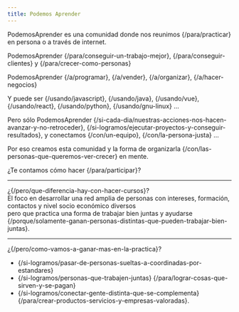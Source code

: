 ```yaml
---
title: Podemos Aprender
---
```


PodemosAprender es una comunidad donde nos reunimos {/para/practicar} en persona o a través de internet.

PodemosAprender {/para/conseguir-un-trabajo-mejor}, {/para/conseguir-clientes} y {/para/crecer-como-personas} 

PodemosAprender {/a/programar}, {/a/vender}, {/a/organizar}, {/a/hacer-negocios}     

Y puede ser 
{/usando/javascript}, {/usando/java}, {/usando/vue}, {/usando/react}, {/usando/python}, {/usando/gnu-linux} ...

Pero sólo PodemosAprender
{/si-cada-dia/nuestras-acciones-nos-hacen-avanzar-y-no-retroceder}, {/si-logramos/ejecutar-proyectos-y-conseguir-resultados}, y conectamos {/con/un-equipo}, {/con/la-persona-justa} ...

Por eso creamos esta comunidad y la forma de organizarla {/con/las-personas-que-queremos-ver-crecer} en mente.

¿Te contamos cómo hacer {/para/participar}?

---

¿{/pero/que-diferencia-hay-con-hacer-cursos}?  
El foco en desarrollar una red amplia de personas 
con intereses, formación, contactos y nivel socio económico diversos  
pero que practica una forma de trabajar bien juntas y ayudarse  
{/porque/solamente-ganan-personas-distintas-que-pueden-trabajar-bien-juntas}.

---

¿{/pero/como-vamos-a-ganar-mas-en-la-practica}?  
* {/si-logramos/pasar-de-personas-sueltas-a-coordinadas-por-estandares}  
* {/si-logramos/personas-que-trabajen-juntas} {/para/lograr-cosas-que-sirven-y-se-pagan}   
* {/si-logramos/conectar-gente-distinta-que-se-complementa} {/para/crear-productos-servicios-y-empresas-valoradas}.




